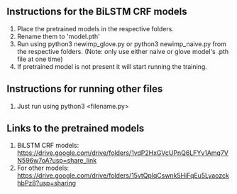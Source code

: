 ## Instructions for the BiLSTM CRF models
1. Place the pretrained models in the respective folders.
2. Rename them to 'model.pth'
3. Run using python3 newimp_glove.py or python3 newimp_naive.py from the respective folders. (Note: only use either naive or glove model's .pth file at one time)
4. If pretrained model is not present it will start running the training.

## Instructions for running other files
1. Just run using python3 <filename.py>

## Links to the pretrained models
1. BiLSTM CRF models: https://drive.google.com/drive/folders/1vdP2HxGVcUPnQ6LFYv1Amq7VN596w7oA?usp=share_link
2. For other models: https://drive.google.com/drive/folders/15vtQplqCswnk5HiFqEu5LyaozckhbPz8?usp=sharing